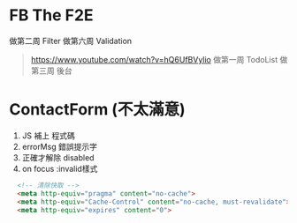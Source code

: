 # FB The F2E
做第二周 Filter
做第六周 Validation
> https://www.youtube.com/watch?v=hQ6UfBVylio
做第一周 TodoList
做第三周 後台


# ContactForm (不太滿意)
1. JS 補上 程式碼
2. errorMsg 錯誤提示字
3. 正確才解除 disabled
4. on focus :invalid樣式

```html
  <!-- 清除快取 -->
  <meta http-equiv="pragma" content="no-cache"> 
  <meta http-equiv="Cache-Control" content="no-cache, must-revalidate"> 
  <meta http-equiv="expires" content="0">
```